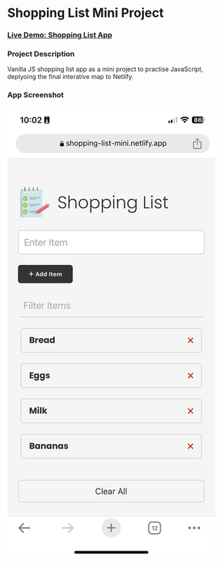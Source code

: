 # Shopping List Mini Project

### [Live Demo: Shopping List App](shopping-list-mini.netlify.app)

### Project Description
Vanilla JS shopping list app as a mini project to practise JavaScript, deplyoing the final interative map to Netlify.

### App Screenshot
![Screenshot](/images/screenshot.jpeg)
